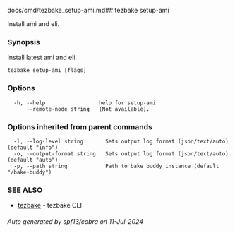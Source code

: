 docs/cmd/tezbake_setup-ami.md## tezbake setup-ami

Install ami and eli.

### Synopsis

Install latest ami and eli.

```
tezbake setup-ami [flags]
```

### Options

```
  -h, --help                 help for setup-ami
      --remote-node string   (Not available).
```

### Options inherited from parent commands

```
  -l, --log-level string       Sets output log format (json/text/auto) (default "info")
  -o, --output-format string   Sets output log format (json/text/auto) (default "auto")
  -p, --path string            Path to bake buddy instance (default "/bake-buddy")
```

### SEE ALSO

* [tezbake](/tezbake/reference/cmd/tezbake)	 - tezbake CLI

###### Auto generated by spf13/cobra on 11-Jul-2024

